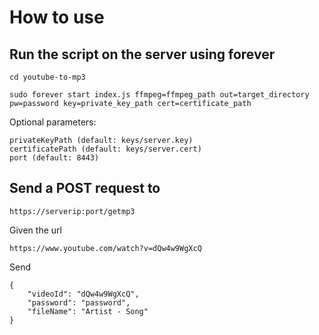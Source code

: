 # How to use

## Run the script on the server using forever
```
cd youtube-to-mp3
```
```
sudo forever start index.js ffmpeg=ffmpeg_path out=target_directory pw=password key=private_key_path cert=certificate_path
```
Optional parameters:
```
privateKeyPath (default: keys/server.key)
certificatePath (default: keys/server.cert)
port (default: 8443)
```

## Send a POST request to
```
https://serverip:port/getmp3
```
Given the url
```
https://www.youtube.com/watch?v=dQw4w9WgXcQ
```
Send
```
{
	"videoId": "dQw4w9WgXcQ",
	"password": "password",
	"fileName": "Artist - Song"
}
```
